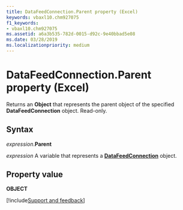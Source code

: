 ```yaml
---
title: DataFeedConnection.Parent property (Excel)
keywords: vbaxl10.chm927075
f1_keywords:
- vbaxl10.chm927075
ms.assetid: a6a3b535-782d-0015-d92c-9e40bbad5e08
ms.date: 03/28/2019
ms.localizationpriority: medium
---
```



# DataFeedConnection.Parent property (Excel)

Returns an **Object** that represents the parent object of the specified **DataFeedConnection** object. Read-only.


## Syntax

_expression_.**Parent**

_expression_ A variable that represents a **[DataFeedConnection](Excel.datafeedconnection.md)** object.


## Property value

**OBJECT**




[!include[Support and feedback](~/includes/feedback-boilerplate.md)]
